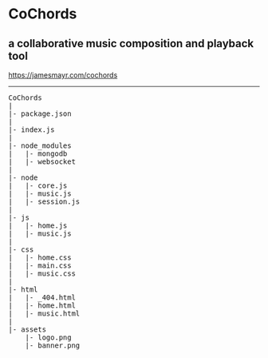 # CoChords
## a collaborative music composition and playback tool

https://jamesmayr.com/cochords

---
<pre>
CoChords
|
|- package.json
|
|- index.js
|
|- node_modules
|   |- mongodb
|   |- websocket
|
|- node
|   |- core.js
|   |- music.js
|   |- session.js
|
|- js
|   |- home.js
|   |- music.js
|
|- css
|   |- home.css
|   |- main.css
|   |- music.css
|
|- html
|   |- _404.html
|   |- home.html
|   |- music.html
|
|- assets
    |- logo.png
    |- banner.png
</pre>
